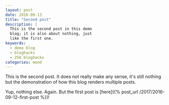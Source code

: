 ```yaml
---
layout: post
date: 2016-09-13
title: "Second post"
description: |
  This is the second post in this demo
  blog; it is also about nothing, just
  like the first one.
keywords:
  - demo blog
  - bloghacks
  - 256 bloghacks
categories: mood
---
```


This is the second post. It does not really make
any sense, it's still nothing but the demonstration of how 
this blog renders multiple posts.

<!--more-->

Yup, nothing else. Again.
But the first post is [here]({% post_url /2017/2016-09-12-first-post %})!
